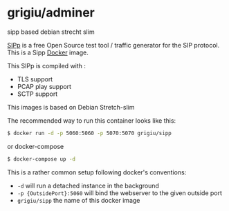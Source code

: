 # grigiu/adminer
sipp based debian strecht slim

[SIPp](http://http://sipp.sourceforge.net//)  is a free Open Source test tool / traffic generator for the SIP protocol. 
This is a Sipp [Docker](https://www.docker.com/) image.

This SIPp is compiled with :
* TLS support
* PCAP play support
* SCTP support


This images is based on Debian Stretch-slim

The recommended way to run this container looks like this:

```bash
$ docker run -d -p 5060:5060 -p 5070:5070 grigiu/sipp
```
or docker-compose
```bash
$ docker-compose up -d
```

  
This is a rather common setup following docker's conventions:

* `-d` will run a detached instance in the background
* `-p {OutsidePort}:5060` will bind the webserver to the given outside port
* `grigiu/sipp` the name of this docker image

